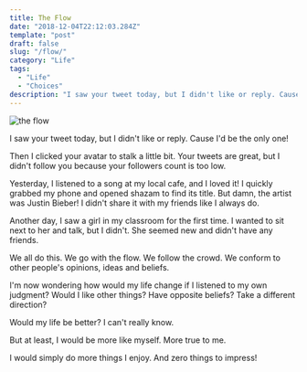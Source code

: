 ```yaml
---
title: The Flow
date: "2018-12-04T22:12:03.284Z"
template: "post"
draft: false
slug: "/flow/"
category: "Life"
tags:
  - "Life"
  - "Choices"
description: "I saw your tweet today, but I didn't like or reply. Cause I'd be the only one!"
---
```


![the flow](https://user-images.githubusercontent.com/1072229/51438803-5f9a8380-1cb9-11e9-9438-477df0cd0402.gif)

I saw your tweet today, but I didn't like or reply. Cause I'd be the only one!

Then I clicked your avatar to stalk a little bit. Your tweets are great, but I didn't follow you because your followers count is too low.

Yesterday, I listened to a song at my local cafe, and I loved it! I quickly grabbed my phone and opened shazam to find its title. But damn, the artist was Justin Bieber! I didn't share it with my friends like I always do.

Another day, I saw a girl in my classroom for the first time. I wanted to sit next to her and talk, but I didn't. She seemed new and didn't have any friends.

We all do this. We go with the flow. We follow the crowd. We conform to other people's opinions, ideas and beliefs.

I'm now wondering how would my life change if I listened to my own judgment? Would I like other things? Have opposite beliefs? Take a different direction?

Would my life be better? I can't really know.

But at least, I would be more like myself. More true to me.

I would simply do more things I enjoy. And zero things to impress!

